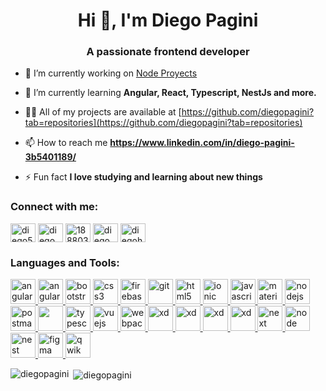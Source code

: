 <h1 align="center">Hi 👋, I'm Diego Pagini</h1>
<h3 align="center">A passionate frontend developer</h3>


- 🔭 I’m currently working on [Node Proyects](https://github.com/diegopagini/Todo-list-Console-interactive_Node)

- 🌱 I’m currently learning **Angular, React, Typescript, NestJs and more.**

- 👨‍💻 All of my projects are available at [https://github.com/diegopagini?tab=repositories](https://github.com/diegopagini?tab=repositories)

- 📫 How to reach me **https://www.linkedin.com/in/diego-pagini-3b5401189/**

- ⚡ Fun fact **I love studying and learning about new things**

<h3 align="left">Connect with me:</h3>
<p align="left">
<a href="https://twitter.com/diego53130545" target="blank"><img align="center" src="https://cdn.jsdelivr.net/npm/simple-icons@3.0.1/icons/twitter.svg" alt="diego53130545" height="30" width="40" /></a>
<a href="https://linkedin.com/in/diego pagini" target="blank"><img align="center" src="https://cdn.jsdelivr.net/npm/simple-icons@3.0.1/icons/linkedin.svg" alt="diego pagini" height="30" width="40" /></a>
<a href="https://stackoverflow.com/users/188803" target="blank"><img align="center" src="https://cdn.jsdelivr.net/npm/simple-icons@3.0.1/icons/stackoverflow.svg" alt="188803" height="30" width="40" /></a>
<a href="https://fb.com/diego pagini" target="blank"><img align="center" src="https://cdn.jsdelivr.net/npm/simple-icons@3.0.1/icons/facebook.svg" alt="diego pagini" height="30" width="40" /></a>
<a href="https://instagram.com/diegohp-dev" target="blank"><img align="center" src="https://cdn.jsdelivr.net/npm/simple-icons@3.0.1/icons/instagram.svg" alt="diegohp-dev" height="30" width="40" /></a>
</p>

<h3 align="left">Languages and Tools:</h3>
<p align="left"> 
<a href="https://angular.io" target="_blank"> <img src="https://cdn.worldvectorlogo.com/logos/angular-icon.svg" alt="angular" width="40" height="40"/> </a> 
<a href="https://material.angular.io/" target="_blank"> <img src="https://play-lh.googleusercontent.com/qhV0NtKrkgNsTSKIjjqFSVkJpTibe5RBcrxb6y5te70EH5VZXGzd5dGUCkHIpHxq94hQ" alt="angular material" width="40" height="40"/> </a>
<a href="https://getbootstrap.com" target="_blank"> <img src="https://itblogsogeti.files.wordpress.com/2018/04/mundo-ideal-boostrap4.png" alt="bootstrap" width="40" height="40"/> </a>
<a href="https://www.w3schools.com/css/" target="_blank"> <img src="https://encrypted-tbn0.gstatic.com/images?q=tbn:ANd9GcSQfkuNw-ZG68fzksl4AVpANGJ1-ue2CBdpcA&usqp=CAU" alt="css3" width="40" height="40"/> </a> 
<a href="https://firebase.google.com/" target="_blank"> <img src="https://www.vectorlogo.zone/logos/firebase/firebase-icon.svg" alt="firebase" width="40" height="40"/> </a> 
<a href="https://git-scm.com/" target="_blank"> <img src="https://www.vectorlogo.zone/logos/git-scm/git-scm-icon.svg" alt="git" width="40" height="40"/> </a> 
<a href="https://www.w3.org/html/" target="_blank"> <img src="https://encrypted-tbn0.gstatic.com/images?q=tbn:ANd9GcR0PmSgs3Jq65dIfpiGOTNqT7ScgtNlVrLfAA&usqp=CAU" alt="html5" width="40" height="40"/> </a> 
<a href="https://ionicframework.com" target="_blank"> <img src="https://upload.wikimedia.org/wikipedia/commons/d/d1/Ionic_Logo.svg" alt="ionic" width="40" height="40"/> </a> 
<a href="https://developer.mozilla.org/en-US/docs/Web/JavaScript" target="_blank"> <img src="https://icongr.am/devicon/javascript-original.svg?size=128&color=currentColor" alt="javascript" width="40" height="40"/> </a> 
<a href="https://materializecss.com/" target="_blank"> <img src="https://raw.githubusercontent.com/prplx/svg-logos/5585531d45d294869c4eaab4d7cf2e9c167710a9/svg/materialize.svg" alt="materialize" width="40" height="40"/> </a>
<a href="https://nodejs.org" target="_blank"> <img src="https://icongr.am/devicon/react-original.svg?size=128&color=currentColor" alt="nodejs" width="40" height="40"/> </a>
<a href="https://postman.com" target="_blank"> <img src="https://www.vectorlogo.zone/logos/getpostman/getpostman-icon.svg" alt="postman" width="40" height="40"/> </a> <a href="https://sass-lang.com" target="_blank"> <img src="https://icongr.am/devicon/sass-original.svg?size=128&color=currentColor" width="40" height="40" /> </a>
<a href="https://www.typescriptlang.org/" target="_blank"> <img src="https://icongr.am/devicon/typescript-original.svg?size=128&color=currentColor" alt="typescript" width="40" height="40"/> </a> 
<a href="https://vuejs.org/" target="_blank"> <img src="https://icongr.am/devicon/vuejs-original.svg?size=128&color=currentColor" alt="vuejs" width="40" height="40"/> </a> 
<a href="https://webpack.js.org" target="_blank"> <img src="https://icongr.am/devicon/webpack-original.svg?size=128&color=currentColor" alt="webpack" width="40" height="40"/> </a> 
<a href="https://www.adobe.com/products/xd.html" target="_blank"> <img src="https://cdn.worldvectorlogo.com/logos/adobe-xd.svg" alt="xd" width="40" height="40"/> </a>
<a href="https://www.adobe.com/products/xd.html" target="_blank"> <img src="https://icongr.am/devicon/google-original.svg?size=128&color=currentColor" alt="xd" width="40" height="40"/> </a>
<a href="https://www.adobe.com/products/xd.html" target="_blank"> <img src="https://icongr.am/devicon/gitlab-original.svg?size=128&color=currentColor" alt="xd" width="40" height="40"/> </a> 
<a href="https://www.adobe.com/products/xd.html" target="_blank"> <img src="https://icongr.am/devicon/bitbucket-original.svg?size=128&color=currentColor" alt="xd" width="40" height="40"/> </a> 
<a href="https://nextjs.org/" target="_blank"> <img src="https://media.graphassets.com/VKHHNvEETYqZRkqgjybc" alt="next" width="40" height="40"/> </a>
<a href="https://nodejs.org/es/" target="_blank"> <img src="https://midu.dev/images/tags/node.png" alt="node" width="40" height="40"/> </a>
<a href="https://nestjs.com/" target="_blank"> <img src="https://docs.nestjs.com/assets/logo-small.svg" alt="nest" width="40" height="40"/> </a>
<a href="https://www.figma.com/" target="_blank"> <img src="https://upload.wikimedia.org/wikipedia/commons/3/33/Figma-logo.svg" alt="figma" width="40" height="40"/> 
<a href="https://qwik.builder.io" target="_blank"> <img src="https://encrypted-tbn0.gstatic.com/images?q=tbn:ANd9GcQi2N9OTUzAeBaeYwTr0CuHwVIgPUe9YVg66WWVAN8&s" alt="qwik" width="40" height="40"/> 
 </a>
 
 
 
 
</p>

<p><img align="left" src="https://github-readme-stats.vercel.app/api/top-langs?username=diegopagini&show_icons=true&locale=en&layout=compact" alt="diegopagini" /></p>

<p>&nbsp;<img align="center" src="https://github-readme-stats.vercel.app/api?username=diegopagini&show_icons=true&locale=en" alt="diegopagini" /></p>

